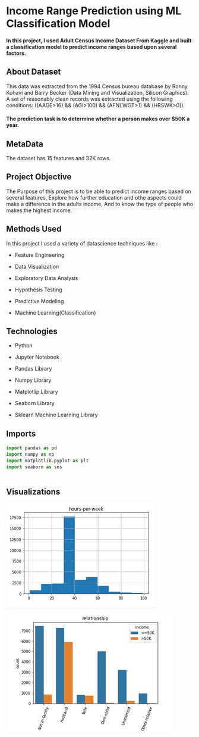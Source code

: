 
# Income Range Prediction using ML Classification Model

#### In this project, I used Adult Census Income Dataset From Kaggle and built a classification model to predict income ranges based upon several factors.


## About Dataset

This data was extracted from the 1994 Census bureau database by Ronny Kohavi and Barry Becker (Data Mining and Visualization, Silicon Graphics). A set of reasonably clean records was extracted using the following conditions: ((AAGE>16) && (AGI>100) && (AFNLWGT>1) && (HRSWK>0)).

#### The prediction task is to determine whether a person makes over $50K a year.

## MetaData
The dataset has 15 features and 32K rows.


## Project Objective

The Purpose of this project is to be able to predict income ranges based on several features, Explore how further education and othe aspects could make a difference in the adults income, And to 
know the type of people who makes the highest income.


## Methods Used

In this project I used a variety of datascience techniques like :

- Feature Engineering

- Data Visualization

- Exploratory Data Analysis

- Hypothesis Testing

- Predictive Modeling

- Machine Learning(Classification)
## Technologies


- Python

- Jupyter Notebook

- Pandas Library

- Numpy Library

- Matplotlip Library

- Seaborn Library

- Sklearn Machine Learning Library
## Imports

```python
import pandas as pd 
import numpy as np 
import matplotlib.pyplot as plt 
import seaborn as sns 



```
## Visualizations


!["Distribution of working hours per week"](hours.png)


!["Income range counts per relationship"](Relationship.png)

